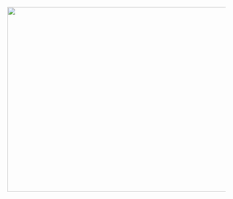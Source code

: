 <p align="center">
  <img width="620" height="428" src="https://files.catbox.moe/ekmvzv.png">
</p>










